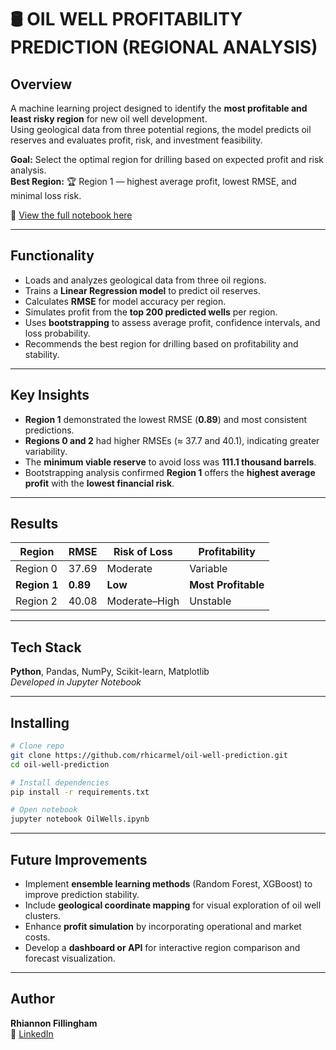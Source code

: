 # 🛢️ OIL WELL PROFITABILITY PREDICTION (REGIONAL ANALYSIS)

## Overview
A machine learning project designed to identify the **most profitable and least risky region** for new oil well development.  
Using geological data from three potential regions, the model predicts oil reserves and evaluates profit, risk, and investment feasibility.

**Goal:** Select the optimal region for drilling based on expected profit and risk analysis.  
**Best Region:** 🏆 Region 1 — highest average profit, lowest RMSE, and minimal loss risk.

🔗 [View the full notebook here](./OilWells.ipynb)

---

## Functionality
- Loads and analyzes geological data from three oil regions.  
- Trains a **Linear Regression model** to predict oil reserves.  
- Calculates **RMSE** for model accuracy per region.  
- Simulates profit from the **top 200 predicted wells** per region.  
- Uses **bootstrapping** to assess average profit, confidence intervals, and loss probability.  
- Recommends the best region for drilling based on profitability and stability.

---

## Key Insights
- **Region 1** demonstrated the lowest RMSE (**0.89**) and most consistent predictions.  
- **Regions 0 and 2** had higher RMSEs (≈ 37.7 and 40.1), indicating greater variability.  
- The **minimum viable reserve** to avoid loss was **111.1 thousand barrels**.  
- Bootstrapping analysis confirmed **Region 1** offers the **highest average profit** with the **lowest financial risk**.  

---

## Results
| Region | RMSE | Risk of Loss | Profitability |
|---------|------|--------------|----------------|
| Region 0 | 37.69 | Moderate | Variable |
| **Region 1** | **0.89** | **Low** | **Most Profitable** |
| Region 2 | 40.08 | Moderate–High | Unstable |

---

## Tech Stack
**Python**, Pandas, NumPy, Scikit-learn, Matplotlib  
*Developed in Jupyter Notebook*

---

## Installing
```bash
# Clone repo
git clone https://github.com/rhicarmel/oil-well-prediction.git
cd oil-well-prediction

# Install dependencies
pip install -r requirements.txt

# Open notebook
jupyter notebook OilWells.ipynb
```
---

## Future Improvements
- Implement **ensemble learning methods** (Random Forest, XGBoost) to improve prediction stability.  
- Include **geological coordinate mapping** for visual exploration of oil well clusters.  
- Enhance **profit simulation** by incorporating operational and market costs.  
- Develop a **dashboard or API** for interactive region comparison and forecast visualization.  

---

## Author
**Rhiannon Fillingham**  
📎 [LinkedIn](https://www.linkedin.com/in/rhiannonfilli)
